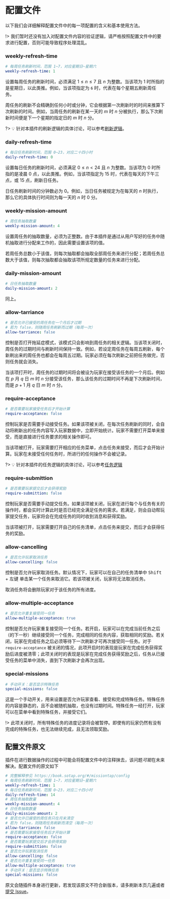 # 配置文件

以下我们会详细解释配置文件中的每一项配置的含义和基本使用方法。

!> 我们暂时还没有加入对配置文件内容的验证逻辑，请严格按照配置文件中的要求进行配置，否则可能导致程序处理混乱。

### weekly-refresh-time

```yml
# 每周任务刷新时间，范围 1~7，对应星期日~星期六
weekly-refresh-time: 1
```

设置每周任务的刷新时间，必须满足 $1\leq{n}\leq{7}$ 且 $n$ 为整数。当该项为 1 时所指的是星期日，以此类推。例如，当该项指定为 `6` 时，代表在每个星期五刷新周任务。

周任务的刷新不会精确到任何小时或分钟，它会根据第一次刷新时的时间来推算下次刷新的时间。例如，当周任务的刷新在某一天的 $m$ 时 $n$ 分被执行，那么下次刷新时间便是下一个星期的指定日的 $m$ 时 $n$ 分。

?> 💡 针对本插件的刷新逻辑的具体讨论，可以参考[刷新逻辑](/missiontap/refresh.md)。

### daily-refresh-time

```yml
# 每日任务刷新时间，范围 0~23，对应二十四小时
daily-refresh-time: 0
```

设置每日任务的刷新时间，必须满足 $0\leq{n}\lt{24}$ 且 $n$ 为整数。当该项为 0 时所指的是凌晨 0 点，以此类推。例如，当该项指定为 15 时，代表在每天的下午三点，或 15 点，刷新日任务。

日任务刷新时间的分钟数必为 0。例如，当日任务被规定为在每天的 $n$ 时执行，那么它的具体执行时间则为每一天的 $n$ 时 0 分。

### weekly-mission-amount

```yml
# 周任务抽取数量
weekly-mission-amount: 4
```

设置周任务的抽取数量，必须为正整数。由于本插件是通过从用户写好的任务中随机抽取进行分配来工作的，因此需要设置该项的值。

若周任务总数小于该值，则每次抽取都会抽取全部周任务来进行分配；若周任务总数大于该值，则每次抽取都会抽取该项所规定数量的任务来进行分配。

### daily-mission-amount

```yml
# 日任务抽取数量
daily-mission-amount: 2
```

同上。

### allow-tarriance

```yml
# 是否允许已接受的周任务在一个月后才过期
# 若为 false，则随周任务刷新而过期（每周一次）
allow-tarriance: false
```

控制是否打开拖延症模式，该模式只会影响到周任务的相关逻辑。当该项关闭时，周任务的过期时间与刷新时间保持一致。例如，若设定周任务在每周五刷新，每个新刷出来的周任务也都会在每周五过期。玩家必须在每次刷新之前把任务做完，否则任务就会消失。

当该项打开时，周任务的过期时间将会被设为玩家在接受该任务的一个月后。例如在 $p$ 月 $q$ 日 $m$ 时 $n$ 分接受该任务，那么该任务的过期时间不再是下次刷新时间，而是 $p+1$ 月 $q$ 日 $m$ 时 $n$ 分。

### require-acceptance 

```yml
# 是否需要玩家接受任务后才开始计算
require-acceptance: false
```

控制玩家是否需要手动接受任务。如果该项被关闭，在每次任务刷新的同时，会自动将刷新出的任务内容写入玩家数据中，立即开始统计。玩家不需要打开菜单来接受，而是直接进行任务要求的相关操作即可。

当该项被打开，玩家需要打开相应的任务菜单，点击任务来接受，而后才会开始计算。玩家在未接受任何任务时，所进行的任何操作不会被记录。

?> 💡 针对本插件的任务逻辑的具体讨论，可以参考[任务逻辑](/missiontap/mission.md)

### require-submittion

```yml
# 是否需要玩家提交后才会获得奖励
require-submittion: false
```

控制玩家是否需要手动提交任务。如果该项被关闭，玩家在进行每个与任务有关的操作时，都会实时计算此时是否已经完全满足任务的需求。若满足，则会自动帮玩家提交任务，玩家将会在完成任务的同时收到消息和获得奖励。

当该项被打开，玩家需要打开自己的任务清单，点击任务来提交，而后才会获得任务的奖励。

### allow-cancelling

```yml
# 是否允许玩家取消任务
allow-cancelling: false
```

控制是否允许玩家取消任务。默认情况下，玩家可以在自己的任务清单中 <kbd>Shift</kbd> + <kbd>左键</kbd> 单击某一个任务来取消它。若该项被关闭，玩家将无法取消任务。

取消任务将会删除玩家对于该任务的所有进度。

### allow-multiple-acceptance

```yml
# 是否允许重复接受同一任务
allow-multiple-acceptance: true
```

控制是否允许玩家重复接受同一个任务。若开启，玩家可以在完成当前任务之后（的下一秒）继续接受同一个任务，完成相同的任务内容，获取相同的奖励。若关闭，玩家在完成任务之后必须等待下一次刷新才可再次接受同一任务。对于 `require-acceptance` 被关闭的情况，此项开启时的表现是玩家在完成任务获得奖励后进度被清零；此项关闭时的表现是玩家在完成任务获得奖励之后，任务从已接受任务的菜单中消失，直到下次刷新才会再次出现。

### special-missions

```yml
# 手动开关：是否显示特殊任务
special-missions: false
```

这是一个手动开关，用来设置是否允许玩家查看、接受和完成特殊任务。特殊任务的内容是静态的，且不会被随机抽取，也没有过期时间。特殊任务一经打开，玩家可以在菜单中看到特殊任务，并接受它们。

!> 此项关闭时，所有特殊任务的进度记录将会被暂停。即使有的玩家仍然有没有完成的特殊任务，也无法继续完成，且无法领取奖励。

## 配置文件原文

插件在进行数据操作的过程中可能会将配置文件中的注释抹去，该问题*可能*在未来解决。配置文件的原文如下

```yml
# 完整解释参见 https://book.sotap.org/#/missiontap/config
# 每周任务刷新时间，范围 1~7，对应星期日~星期六
weekly-refresh-time: 1
# 每日任务刷新时间，范围 0~23，对应二十四小时
daily-refresh-time: 14
# 周任务抽取数量
weekly-mission-amount: 4
# 日任务抽取数量
daily-mission-amount: 2
# 是否允许已接受的周任务只在月末清空
# 若为 false，则随周任务刷新而清空（每周一次）
allow-tarriance: false
# 是否需要玩家接受任务后才开始计算
require-acceptance: false
# 是否需要玩家提交后才会获得奖励
require-submittion: false
# 是否允许玩家取消任务
allow-cancelling: false
# 是否允许重复接受同一任务
allow-multiple-acceptance: true
# 手动开关：是否显示特殊任务
special-missions: false
```

原文会随插件本身进行更新，若发现该原文不符合新版本，请多刷新本页几遍或者[提交 Issue](https://github.com/sotapmc/MissionTap/issues)。